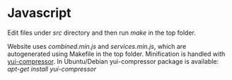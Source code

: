 Javascript
==========

Edit files under *src* directory and then run *make* in the top folder.

Website uses *combined.min.js* and *services.min.js*, which are 
autogenerated using Makefile in the top folder. Minification is handled with 
[yui-compressor](http://developer.yahoo.com/yui/compressor/). In 
Ubuntu/Debian yui-compressor package is available: *apt-get install 
yui-compressor*

